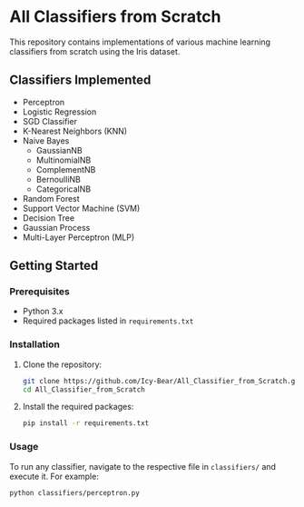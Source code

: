 # All Classifiers from Scratch

This repository contains implementations of various machine learning classifiers from scratch using the Iris dataset.

## Classifiers Implemented
- Perceptron
- Logistic Regression
- SGD Classifier
- K-Nearest Neighbors (KNN)
- Naive Bayes
  - GaussianNB
  - MultinomialNB
  - ComplementNB
  - BernoulliNB
  - CategoricalNB
- Random Forest
- Support Vector Machine (SVM)
- Decision Tree
- Gaussian Process
- Multi-Layer Perceptron (MLP)

## Getting Started

### Prerequisites
- Python 3.x
- Required packages listed in `requirements.txt`

### Installation
1. Clone the repository:
    ```bash
    git clone https://github.com/Icy-Bear/All_Classifier_from_Scratch.git
    cd All_Classifier_from_Scratch
    ```

2. Install the required packages:
    ```bash
    pip install -r requirements.txt
    ```

### Usage
To run any classifier, navigate to the respective file in `classifiers/` and execute it. For example:
```bash
python classifiers/perceptron.py
```

